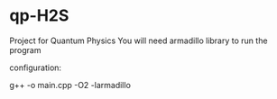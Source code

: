 # qp-H2S
Project for Quantum Physics
You will need armadillo library to run the program

configuration:

g++ -o <DEST> main.cpp -O2 -larmadillo
